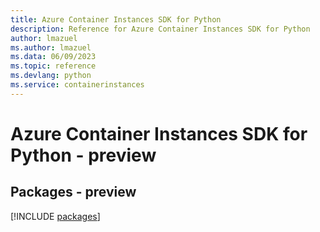 ```yaml
---
title: Azure Container Instances SDK for Python
description: Reference for Azure Container Instances SDK for Python
author: lmazuel
ms.author: lmazuel
ms.data: 06/09/2023
ms.topic: reference
ms.devlang: python
ms.service: containerinstances
---
```

# Azure Container Instances SDK for Python - preview
## Packages - preview
[!INCLUDE [packages](container-instances-index.md)]